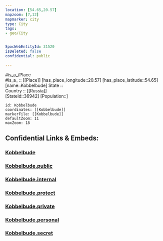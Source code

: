 ```yaml
---
location: [54.65,20.57] 
mapzoom: [7,12] 
mapmarker: city 
type: City
tags:
- geo/City


SpocWebEntityId: 31520
isDeleted: false
confidential: public

---
```

#is_a_/Place  
#is_a_ :: [[Place]] 
[has_place_longitude::20.57] 
[has_place_latitude::54.65] 
[name::Kobbelbude] 
State ::  
Country :: [[Russia]]  
[StateId::36942] 
[Population::] 



```leaflet
id: Kobbelbude
coordinates: [[Kobbelbude]] 
markerFile: [[Kobbelbude]] 
defaultZoom: 11 
maxZoom: 18
```


## Confidential Links & Embeds: 

### [Kobbelbude](/_Standards/Earth/Continent/Europe/Europe~East/Russia/Russia~NorthWest/Kaliningrad~Oblast/City/Kobbelbude.md) 

### [Kobbelbude.public](/_public/Earth/Continent/Europe/Europe~East/Russia/Russia~NorthWest/Kaliningrad~Oblast/City/Kobbelbude.public.md) 

### [Kobbelbude.internal](/_internal/Earth/Continent/Europe/Europe~East/Russia/Russia~NorthWest/Kaliningrad~Oblast/City/Kobbelbude.internal.md) 

### [Kobbelbude.protect](/_protect/Earth/Continent/Europe/Europe~East/Russia/Russia~NorthWest/Kaliningrad~Oblast/City/Kobbelbude.protect.md) 

### [Kobbelbude.private](/_private/Earth/Continent/Europe/Europe~East/Russia/Russia~NorthWest/Kaliningrad~Oblast/City/Kobbelbude.private.md) 

### [Kobbelbude.personal](/_personal/Earth/Continent/Europe/Europe~East/Russia/Russia~NorthWest/Kaliningrad~Oblast/City/Kobbelbude.personal.md) 

### [Kobbelbude.secret](/_secret/Earth/Continent/Europe/Europe~East/Russia/Russia~NorthWest/Kaliningrad~Oblast/City/Kobbelbude.secret.md)

